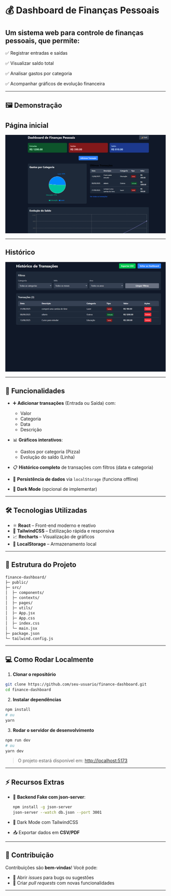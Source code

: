 # 💰 Dashboard de Finanças Pessoais

Um sistema web para controle de **finanças pessoais**, que permite:
---

✅ Registrar entradas e saídas

✅ Visualizar saldo total

✅ Analisar gastos por categoria

✅ Acompanhar gráficos de evolução financeira

---

## 🖼️ Demonstração

## Página inicial

![Home](./public/exemplo1.png)

---
## Histórico

![Historico](./public/exemplo2.png)

---

## 🔹 Funcionalidades

* ➕ **Adicionar transações** (Entrada ou Saída) com:

  * Valor
  * Categoria
  * Data
  * Descrição
* 📊 **Gráficos interativos**:

  * Gastos por categoria (Pizza)
  * Evolução do saldo (Linha)
* 📋 **Histórico completo** de transações com filtros (data e categoria)
* 💾 **Persistência de dados** via `localStorage` (funciona offline)
* 🌙 **Dark Mode** (opcional de implementar)

---

## 🛠 Tecnologias Utilizadas

* ⚛️ **React** – Front-end moderno e reativo
* 🎨 **TailwindCSS** – Estilização rápida e responsiva
* 📈 **Recharts** – Visualização de gráficos
* 💾 **LocalStorage** – Armazenamento local

---

## 📂 Estrutura do Projeto

```
finance-dashboard/
├─ public/
├─ src/
│  ├─ components/  
│  ├─ contexts/   
│  ├─ pages/        
│  ├─ utils/        
│  ├─ App.jsx
│  ├─ App.css
│  ├─ index.css
│  └─ main.jsx
├─ package.json
└─ tailwind.config.js
```

---

## 💻 Como Rodar Localmente

1. **Clonar o repositório**

```bash
git clone https://github.com/seu-usuario/finance-dashboard.git
cd finance-dashboard
```

2. **Instalar dependências**

```bash
npm install
# ou
yarn
```

3. **Rodar o servidor de desenvolvimento**

```bash
npm run dev
# ou
yarn dev
```

> O projeto estará disponível em: [http://localhost:5173](http://localhost:5173)

---

## ⚡ Recursos Extras

* 🔌 **Backend Fake com json-server**:

  ```bash
  npm install -g json-server
  json-server --watch db.json --port 3001
  ```
* 🌙 Dark Mode com TailwindCSS
* 📤 Exportar dados em **CSV/PDF**

---

## 🤝 Contribuição

Contribuições são **bem-vindas**! Você pode:

* 🐛 Abrir *issues* para bugs ou sugestões
* 🚀 Criar *pull requests* com novas funcionalidades

---
